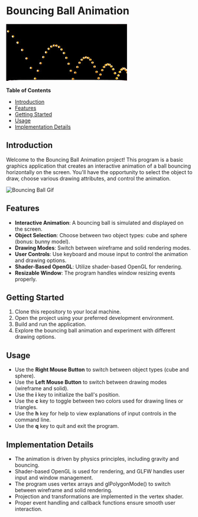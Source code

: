 # Bouncing Ball Animation

![Bouncing Ball](teaser.jpg)

**Table of Contents**
- [Introduction](#introduction)
- [Features](#features)
- [Getting Started](#getting-started)
- [Usage](#usage)
- [Implementation Details](#implementation-details)

## Introduction

Welcome to the Bouncing Ball Animation project! This program is a basic graphics application that creates an interactive animation of a ball bouncing horizontally on the screen. You'll have the opportunity to select the object to draw, choose various drawing attributes, and control the animation.

![Bouncing Ball Gif](bouncing-ball-animation.gif)

## Features

- **Interactive Animation**: A bouncing ball is simulated and displayed on the screen.
- **Object Selection**: Choose between two object types: cube and sphere (bonus: bunny model).
- **Drawing Modes**: Switch between wireframe and solid rendering modes.
- **User Controls**: Use keyboard and mouse input to control the animation and drawing options.
- **Shader-Based OpenGL**: Utilize shader-based OpenGL for rendering.
- **Resizable Window**: The program handles window resizing events properly.

## Getting Started

1. Clone this repository to your local machine.
2. Open the project using your preferred development environment.
3. Build and run the application.
4. Explore the bouncing ball animation and experiment with different drawing options.

## Usage

- Use the **Right Mouse Button** to switch between object types (cube and sphere).
- Use the **Left Mouse Button** to switch between drawing modes (wireframe and solid).
- Use the **i** key to initialize the ball's position.
- Use the **c** key to toggle between two colors used for drawing lines or triangles.
- Use the **h** key for help to view explanations of input controls in the command line.
- Use the **q** key to quit and exit the program.

## Implementation Details

- The animation is driven by physics principles, including gravity and bouncing.
- Shader-based OpenGL is used for rendering, and GLFW handles user input and window management.
- The program uses vertex arrays and glPolygonMode() to switch between wireframe and solid rendering.
- Projection and transformations are implemented in the vertex shader.
- Proper event handling and callback functions ensure smooth user interaction.
